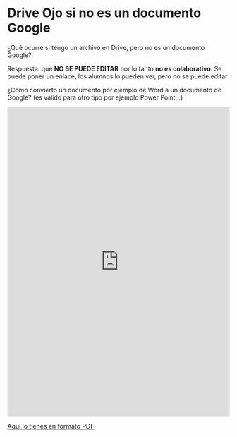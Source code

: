 
# Drive Ojo si no es un documento Google

¿Qué ocurre si tengo un archivo en Drive, pero no es un documento Google? 

Respuesta: que **NO SE PUEDE EDITAR** por lo tanto **no es colaborativo**. Se puede poner un enlace, los alumnos lo pueden ver, pero no se puede editar

¿Cómo convierto un documento por ejemplo de Word a un documento de Google? (es válido para otro tipo por ejemplo Power Point...)

<iframe src="https://docs.google.com/presentation/d/e/2PACX-1vRHJEJuGGrIXGVcF4knkKQ7jdQSnVcCb3U-btQVbWGYDb7ZqLRVYurrHqEhP9Dz9dllud0QhP_Ttkxa/embed?start=false&loop=false&delayms=3000" frameborder="0" width="100%" height="700" allowfullscreen="true" mozallowfullscreen="true" webkitallowfullscreen="true"></iframe>

[Aquí lo tienes en formato PDF](http://aularagon.catedu.es/materialesaularagon2013/blogs/videos/Word-Google.pdf)

